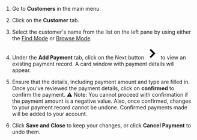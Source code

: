 
1. Go to **Customers** in the main menu. 

2. Click on the **Customer** tab.

3. Select the customer's name from the list on the left pane by using either the [Find Mode](Find%20Mode.md) or [Browse Mode](Browse%20Mode.md).

4. Under the **Add Payment** tab, click on the Next button  ![](https://github.com/Fx-Professional-Services/HorizonDocs/blob/main/assets/next_button.jpg)  to view an existing payment record. A card window with payment details will appear.

5. Ensure that the details, including payment amount and type are filled in. Once you've reviewed the payment details, click on **confirmed** to confirm the payment.
	⚠️ Note: You cannot proceed with confirmation if the payment amount is a negative value. Also, once confirmed, changes to your payment record cannot be undone. Confirmed payments made will be added to your account.

6. Click **Save and Close** to keep your changes, or click **Cancel Payment** to undo them. 